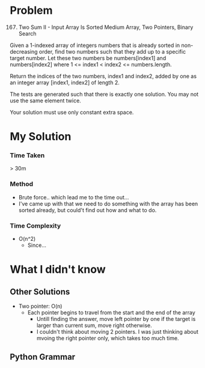 # Problem

167. Two Sum II - Input Array Is Sorted
     Medium
     Array, Two Pointers, Binary Search

Given a 1-indexed array of integers numbers that is already sorted in non-decreasing order, find two numbers such that they add up to a specific target number. Let these two numbers be numbers[index1] and numbers[index2] where 1 <= index1 < index2 <= numbers.length.

Return the indices of the two numbers, index1 and index2, added by one as an integer array [index1, index2] of length 2.

The tests are generated such that there is exactly one solution. You may not use the same element twice.

Your solution must use only constant extra space.

# My Solution

### Time Taken

\> 30m

### Method

- Brute force.. which lead me to the time out...
- I've came up with that we need to do something with the array has been sorted already, but could't find out how and what to do.

### Time Complexity

- O(n^2)
  - Since...

# What I didn't know

## Other Solutions

- Two pointer: O(n)
  - Each pointer begins to travel from the start and the end of the array
    - Untill finding the answer, move left pointer by one if the target is larger than current sum, move right otherwise.
    - I couldn't think about moving 2 pointers. I was just thinking about mvoing the right pointer only, which takes too much time.

## Python Grammar
